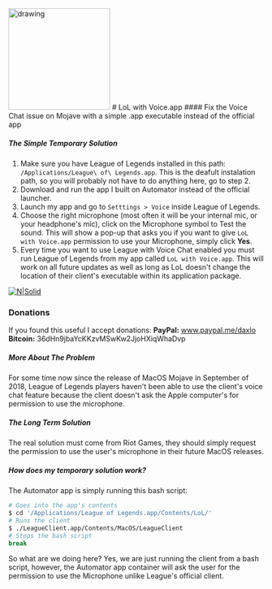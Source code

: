 <img src="http://i.imgur.com/xsfNObX.png" alt="drawing" width="200"/>
# LoL with Voice.app
#### Fix the Voice Chat issue on Mojave with a simple .app executable instead of the official app

##### The Simple Temporary Solution
1. Make sure you have League of Legends installed in this path: `/Applications/League\ of\ Legends.app`. This is the deafult instalation path, so you will probably not have to do anything here, go to step 2.
2. Download and run the app I built on Automator instead of the official launcher.
3. Launch my app and go to `Setttings > Voice` inside League of Legends.
4. Choose the right microphone (most often it will be your internal mic, or your headphone's mic), click on the Microphone symbol to Test the sound. This will show a pop-up that asks you if you want to give `LoL with Voice.app` permission to use your Microphone, simply click **Yes**.
5. Every time you want to use League with Voice Chat enabled you must run League of Legends from my app called `LoL with Voice.app`. This will work on all future updates as well as long as LoL doesn't change the location of their client's executable within its application package.

[![N|Solid](http://i.imgur.com/rLIFy4H.png)](https://github.com/dalovar/league-of-legends-voice-chat-on-mac/archive/master.zip)

### Donations
If you found this useful I accept donations:
**PayPal:** www.paypal.me/daxlo
**Bitcoin:** 36dHn9jbaYcKKzvMSwKw2JjoHXiqWhaDvp



##### More About The Problem
For some time now since the release of MacOS Mojave in September of 2018, League of Legends players haven't been able to use the client's voice chat feature because the client doesn't ask the Apple computer's for permission to use the microphone.

##### The Long Term Solution
The real solution must come from Riot Games, they should simply request the permission to use the user's microphone in their future MacOS releases.

##### How does my temporary solution work?
The Automator app is simply running this bash script:
```sh
# Goes into the app's contents
$ cd '/Applications/League of Legends.app/Contents/LoL/'
# Runs the client
$ ./LeagueClient.app/Contents/MacOS/LeagueClient
# Stops the bash script
break
```
So what are we doing here? Yes, we are just running the client from a bash script, however, the Automator app container will ask the user for the permission to use the Microphone unlike League's official client.